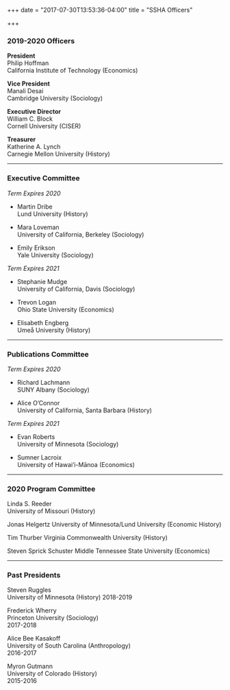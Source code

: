 +++
date = "2017-07-30T13:53:36-04:00"
title = "SSHA Officers"

+++

### 2019-2020 Officers

**President**  
Philip Hoffman  
California Institute of Technology (Economics)  

**Vice President**  
Manali Desai  
Cambridge University (Sociology)  

**Executive Director**  
William C. Block  
Cornell University (CISER)  

**Treasurer**  
Katherine A. Lynch  
Carnegie Mellon University (History)  

----

### Executive Committee

*Term Expires 2020*

- Martin Dribe  
Lund University (History)  

- Mara Loveman  
University of California, Berkeley (Sociology)  

- Emily Erikson  
Yale University (Sociology)  

*Term Expires 2021*

- Stephanie Mudge  
University of California, Davis (Sociology)  

- Trevon Logan  
Ohio State University (Economics)  

- Elisabeth Engberg  
Umeå University (History)

----

### Publications Committee

*Term Expires 2020*

- Richard Lachmann  
SUNY Albany (Sociology)  

- Alice O’Connor  
University of California, Santa Barbara (History)  

*Term Expires 2021*

- Evan Roberts  
University of Minnesota (Sociology)  

- Sumner Lacroix  
University of Hawai‘i-Mānoa (Economics)  

----

### 2020 Program Committee

Linda S. Reeder  
University of Missouri (History)

Jonas Helgertz
University of Minnesota/Lund University (Economic History)

Tim Thurber
Virginia Commonwealth University (History)

Steven Sprick Schuster
Middle Tennessee State University (Economics)

----

### Past Presidents

Steven Ruggles  
University of Minnesota (History)
2018-2019

Frederick Wherry  
Princeton University (Sociology)  
2017-2018  

Alice Bee Kasakoff  
University of South Carolina (Anthropology)  
2016-2017  

Myron Gutmann  
University of Colorado (History)  
2015-2016  
